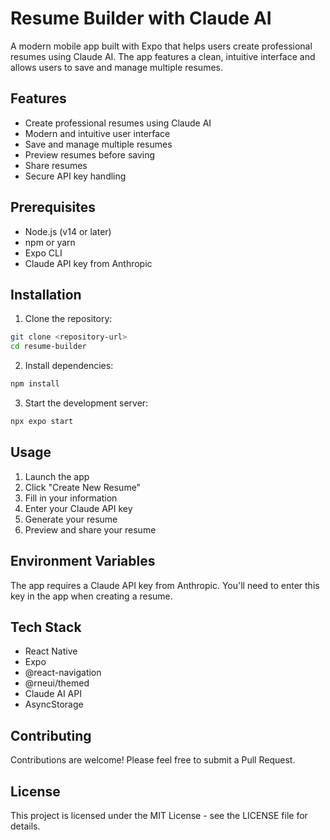 # Resume Builder with Claude AI

A modern mobile app built with Expo that helps users create professional resumes using Claude AI. The app features a clean, intuitive interface and allows users to save and manage multiple resumes.

## Features

- Create professional resumes using Claude AI
- Modern and intuitive user interface
- Save and manage multiple resumes
- Preview resumes before saving
- Share resumes
- Secure API key handling

## Prerequisites

- Node.js (v14 or later)
- npm or yarn
- Expo CLI
- Claude API key from Anthropic

## Installation

1. Clone the repository:
```bash
git clone <repository-url>
cd resume-builder
```

2. Install dependencies:
```bash
npm install
```

3. Start the development server:
```bash
npx expo start
```

## Usage

1. Launch the app
2. Click "Create New Resume"
3. Fill in your information
4. Enter your Claude API key
5. Generate your resume
6. Preview and share your resume

## Environment Variables

The app requires a Claude API key from Anthropic. You'll need to enter this key in the app when creating a resume.

## Tech Stack

- React Native
- Expo
- @react-navigation
- @rneui/themed
- Claude AI API
- AsyncStorage

## Contributing

Contributions are welcome! Please feel free to submit a Pull Request.

## License

This project is licensed under the MIT License - see the LICENSE file for details. 